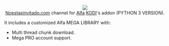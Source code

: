 <p align="center">
  <img src="https://raw.githubusercontent.com/tonikelope/neiflix_alfa_py3/master/plugin.video.neiflix/resources/fanart.png"><br>
  <a href="https://noestasinvitado.com/" target="_blank">Noestasinvitado.com</a> channel for <a href="https://github.com/alfa-addon/addon" target="_blank">Alfa</a> <a href="https://github.com/xbmc/xbmc" target="_blank">KODI</a>'s addon (PYTHON 3 VERSION).
</p>

It includes a customized Alfa MEGA LIBRARY with:

- Multi thread chunk download.
- Mega PRO account support.
